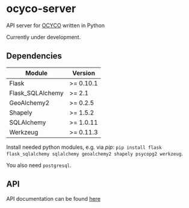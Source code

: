 # ocyco-server
API server for [OCYCO](https://github.com/opencyclecompass/) written in Python

Currently under development.

## Dependencies

Module | Version
---|---
Flask | >= 0.10.1
Flask_SQLAlchemy | >= 2.1
GeoAlchemy2 | >= 0.2.5
Shapely | >= 1.5.2
SQLAlchemy | >= 1.0.11
Werkzeug | >= 0.11.3

Install needed python modules, e.g. via *pip*:
```pip install flask flask_sqlalchemy sqlalchemy geoalchemy2 shapely psycopg2 werkzeug```.

You also need `postgresql`.

## API
API documentation can be found [here](docs/API2.md)
